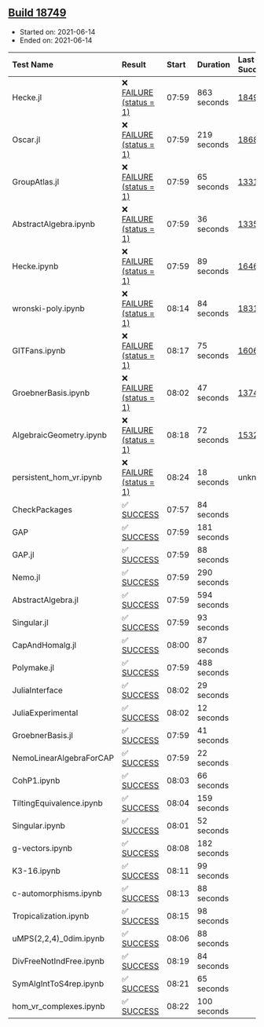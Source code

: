 ## [Build 18749](https://oscarci.mathematik.uni-kl.de/job/oscar/18749/)

* Started on: 2021-06-14
* Ended on: 2021-06-14

| Test Name    | Result | Start | Duration | Last Success | First Failure |
|:-------------|:-------|:------|:---------|:-------------|:--------------|
| Hecke.jl | ❌ [FAILURE (status = 1)](https://oscarci.mathematik.uni-kl.de/job/oscar/18749/artifact/logs/build-18749/Hecke.jl.log) | 07:59 | 863 seconds | [18490](https://oscarci.mathematik.uni-kl.de/job/oscar/18490/) | [18491](https://oscarci.mathematik.uni-kl.de/job/oscar/18491/) |
| Oscar.jl | ❌ [FAILURE (status = 1)](https://oscarci.mathematik.uni-kl.de/job/oscar/18749/artifact/logs/build-18749/Oscar.jl.log) | 07:59 | 219 seconds | [18684](https://oscarci.mathematik.uni-kl.de/job/oscar/18684/) | [18685](https://oscarci.mathematik.uni-kl.de/job/oscar/18685/) |
| GroupAtlas.jl | ❌ [FAILURE (status = 1)](https://oscarci.mathematik.uni-kl.de/job/oscar/18749/artifact/logs/build-18749/GroupAtlas.jl.log) | 07:59 | 65 seconds | [13311](https://oscarci.mathematik.uni-kl.de/job/oscar/13311/) | [13312](https://oscarci.mathematik.uni-kl.de/job/oscar/13312/) |
| AbstractAlgebra.ipynb | ❌ [FAILURE (status = 1)](https://oscarci.mathematik.uni-kl.de/job/oscar/18749/artifact/logs/build-18749/AbstractAlgebra.ipynb.log) | 07:59 | 36 seconds | [13355](https://oscarci.mathematik.uni-kl.de/job/oscar/13355/) | [13356](https://oscarci.mathematik.uni-kl.de/job/oscar/13356/) |
| Hecke.ipynb | ❌ [FAILURE (status = 1)](https://oscarci.mathematik.uni-kl.de/job/oscar/18749/artifact/logs/build-18749/Hecke.ipynb.log) | 07:59 | 89 seconds | [16463](https://oscarci.mathematik.uni-kl.de/job/oscar/16463/) | [16464](https://oscarci.mathematik.uni-kl.de/job/oscar/16464/) |
| wronski-poly.ipynb | ❌ [FAILURE (status = 1)](https://oscarci.mathematik.uni-kl.de/job/oscar/18749/artifact/logs/build-18749/wronski-poly.ipynb.log) | 08:14 | 84 seconds | [18314](https://oscarci.mathematik.uni-kl.de/job/oscar/18314/) | [18315](https://oscarci.mathematik.uni-kl.de/job/oscar/18315/) |
| GITFans.ipynb | ❌ [FAILURE (status = 1)](https://oscarci.mathematik.uni-kl.de/job/oscar/18749/artifact/logs/build-18749/GITFans.ipynb.log) | 08:17 | 75 seconds | [16068](https://oscarci.mathematik.uni-kl.de/job/oscar/16068/) | [16069](https://oscarci.mathematik.uni-kl.de/job/oscar/16069/) |
| GroebnerBasis.ipynb | ❌ [FAILURE (status = 1)](https://oscarci.mathematik.uni-kl.de/job/oscar/18749/artifact/logs/build-18749/GroebnerBasis.ipynb.log) | 08:02 | 47 seconds | [13748](https://oscarci.mathematik.uni-kl.de/job/oscar/13748/) | [13749](https://oscarci.mathematik.uni-kl.de/job/oscar/13749/) |
| AlgebraicGeometry.ipynb | ❌ [FAILURE (status = 1)](https://oscarci.mathematik.uni-kl.de/job/oscar/18749/artifact/logs/build-18749/AlgebraicGeometry.ipynb.log) | 08:18 | 72 seconds | [15322](https://oscarci.mathematik.uni-kl.de/job/oscar/15322/) | [15323](https://oscarci.mathematik.uni-kl.de/job/oscar/15323/) |
| persistent_hom_vr.ipynb | ❌ [FAILURE (status = 1)](https://oscarci.mathematik.uni-kl.de/job/oscar/18749/artifact/logs/build-18749/persistent_hom_vr.ipynb.log) | 08:24 | 18 seconds | unknown | unknown |
| CheckPackages | ✅ [SUCCESS](https://oscarci.mathematik.uni-kl.de/job/oscar/18749/artifact/logs/build-18749/CheckPackages.log) | 07:57 | 84 seconds |  |  |
| GAP | ✅ [SUCCESS](https://oscarci.mathematik.uni-kl.de/job/oscar/18749/artifact/logs/build-18749/GAP.log) | 07:59 | 181 seconds |  |  |
| GAP.jl | ✅ [SUCCESS](https://oscarci.mathematik.uni-kl.de/job/oscar/18749/artifact/logs/build-18749/GAP.jl.log) | 07:59 | 88 seconds |  |  |
| Nemo.jl | ✅ [SUCCESS](https://oscarci.mathematik.uni-kl.de/job/oscar/18749/artifact/logs/build-18749/Nemo.jl.log) | 07:59 | 290 seconds |  |  |
| AbstractAlgebra.jl | ✅ [SUCCESS](https://oscarci.mathematik.uni-kl.de/job/oscar/18749/artifact/logs/build-18749/AbstractAlgebra.jl.log) | 07:59 | 594 seconds |  |  |
| Singular.jl | ✅ [SUCCESS](https://oscarci.mathematik.uni-kl.de/job/oscar/18749/artifact/logs/build-18749/Singular.jl.log) | 07:59 | 93 seconds |  |  |
| CapAndHomalg.jl | ✅ [SUCCESS](https://oscarci.mathematik.uni-kl.de/job/oscar/18749/artifact/logs/build-18749/CapAndHomalg.jl.log) | 08:00 | 87 seconds |  |  |
| Polymake.jl | ✅ [SUCCESS](https://oscarci.mathematik.uni-kl.de/job/oscar/18749/artifact/logs/build-18749/Polymake.jl.log) | 07:59 | 488 seconds |  |  |
| JuliaInterface | ✅ [SUCCESS](https://oscarci.mathematik.uni-kl.de/job/oscar/18749/artifact/logs/build-18749/JuliaInterface.log) | 08:02 | 29 seconds |  |  |
| JuliaExperimental | ✅ [SUCCESS](https://oscarci.mathematik.uni-kl.de/job/oscar/18749/artifact/logs/build-18749/JuliaExperimental.log) | 08:02 | 12 seconds |  |  |
| GroebnerBasis.jl | ✅ [SUCCESS](https://oscarci.mathematik.uni-kl.de/job/oscar/18749/artifact/logs/build-18749/GroebnerBasis.jl.log) | 07:59 | 41 seconds |  |  |
| NemoLinearAlgebraForCAP | ✅ [SUCCESS](https://oscarci.mathematik.uni-kl.de/job/oscar/18749/artifact/logs/build-18749/NemoLinearAlgebraForCAP.log) | 07:59 | 22 seconds |  |  |
| CohP1.ipynb | ✅ [SUCCESS](https://oscarci.mathematik.uni-kl.de/job/oscar/18749/artifact/logs/build-18749/CohP1.ipynb.log) | 08:03 | 66 seconds |  |  |
| TiltingEquivalence.ipynb | ✅ [SUCCESS](https://oscarci.mathematik.uni-kl.de/job/oscar/18749/artifact/logs/build-18749/TiltingEquivalence.ipynb.log) | 08:04 | 159 seconds |  |  |
| Singular.ipynb | ✅ [SUCCESS](https://oscarci.mathematik.uni-kl.de/job/oscar/18749/artifact/logs/build-18749/Singular.ipynb.log) | 08:01 | 52 seconds |  |  |
| g-vectors.ipynb | ✅ [SUCCESS](https://oscarci.mathematik.uni-kl.de/job/oscar/18749/artifact/logs/build-18749/g-vectors.ipynb.log) | 08:08 | 182 seconds |  |  |
| K3-16.ipynb | ✅ [SUCCESS](https://oscarci.mathematik.uni-kl.de/job/oscar/18749/artifact/logs/build-18749/K3-16.ipynb.log) | 08:11 | 99 seconds |  |  |
| c-automorphisms.ipynb | ✅ [SUCCESS](https://oscarci.mathematik.uni-kl.de/job/oscar/18749/artifact/logs/build-18749/c-automorphisms.ipynb.log) | 08:13 | 88 seconds |  |  |
| Tropicalization.ipynb | ✅ [SUCCESS](https://oscarci.mathematik.uni-kl.de/job/oscar/18749/artifact/logs/build-18749/Tropicalization.ipynb.log) | 08:15 | 98 seconds |  |  |
| uMPS(2,2,4)_0dim.ipynb | ✅ [SUCCESS](https://oscarci.mathematik.uni-kl.de/job/oscar/18749/artifact/logs/build-18749/uMPS-2-2-4-_0dim.ipynb.log) | 08:06 | 88 seconds |  |  |
| DivFreeNotIndFree.ipynb | ✅ [SUCCESS](https://oscarci.mathematik.uni-kl.de/job/oscar/18749/artifact/logs/build-18749/DivFreeNotIndFree.ipynb.log) | 08:19 | 84 seconds |  |  |
| SymAlgIntToS4rep.ipynb | ✅ [SUCCESS](https://oscarci.mathematik.uni-kl.de/job/oscar/18749/artifact/logs/build-18749/SymAlgIntToS4rep.ipynb.log) | 08:21 | 65 seconds |  |  |
| hom_vr_complexes.ipynb | ✅ [SUCCESS](https://oscarci.mathematik.uni-kl.de/job/oscar/18749/artifact/logs/build-18749/hom_vr_complexes.ipynb.log) | 08:22 | 100 seconds |  |  |
